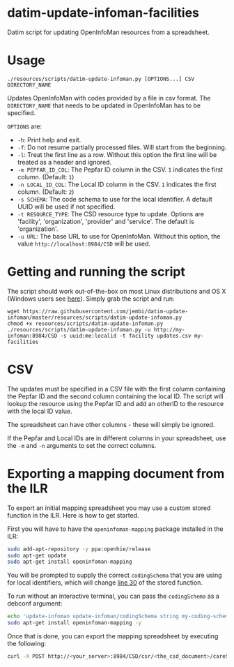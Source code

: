# datim-update-infoman-facilities
Datim script for updating OpenInfoMan resources from a spreadsheet.

# Usage
```
./resources/scripts/datim-update-infoman.py [OPTIONS...] CSV DIRECTORY_NAME
```
Updates OpenInfoMan with codes provided by a file in csv format. The `DIRECTORY_NAME` that needs to be updated in OpenInfoMan has to be specified.

`OPTIONS` are:
* `-h`: Print help and exit.
* `-f`: Do not resume partially processed files. Will start from the beginning.
* `-l`: Treat the first line as a row. Without this option the first line will be treated as a header and ignored.
* `-m PEPFAR_ID_COL`: The Pepfar ID column in the CSV. `1` indicates the first column. (Default: `1`)
* `-n LOCAL_ID_COL`: The Local ID column in the CSV. `1` indicates the first column. (Default: `2`)
* `-s SCHEMA`: The code schema to use for the local identifier. A default UUID will be used if not specified.
* `-t RESOURCE_TYPE`: The CSD resource type to update. Options are 'facility', 'organization', 'provider' and 'service'. The default is 'organization'.
* `-u URL`: The base URL to use for OpenInfoMan. Without this option, the value `http://localhost:8984/CSD` will be used.

# Getting and running the script
The script should work out-of-the-box on most Linux distributions and OS X (Windows users see [here](http://docs.python-guide.org/en/latest/starting/install/win/)). Simply grab the script and run:
```
wget https://raw.githubusercontent.com/jembi/datim-update-infoman/master/resources/scripts/datim-update-infoman.py
chmod +x resources/scripts/datim-update-infoman.py
./resources/scripts/datim-update-infoman.py -u http://my-infoman:8984/CSD -s uuid:me:localid -t facility updates.csv my-facilities
```

# CSV
The updates must be specified in a CSV file with the first column containing the Pepfar ID and the second column containing the local ID. The script will lookup the resource using the Pepfar ID and add an otherID to the resource with the local ID value.

The spreadsheet can have other columns - these will simply be ignored.

If the Pepfar and Local IDs are in different columns in your spreadsheet, use the `-m` and `-n` arguments to set the correct columns.

# Exporting a mapping document from the ILR

To export an initial mapping spreadsheet you may use a custom stored function in the ILR. Here is how to get started.

First you will have to have the `openinfoman-mapping` package installed in the ILR:

```sh
sudo add-apt-repository -y ppa:openhie/release
sudo apt-get update
sudo apt-get install openinfoman-mapping
```

You will be prompted to supply the correct `codingSchema` that you are using for local identifiers, which will change [line 30](https://github.com/jembi/datim-update-infoman/blob/master/export_organizations_to_csv.xml#L30) of the stored function.

To run without an interactive terminal, you can pass the `codingSchema` as a debconf argument:

```sh
echo 'update-infoman update-infoman/codingSchema string my-coding-schema' | sudo debconf-set-selections
sudo apt-get install openinfoman-mapping -y
```

Once that is done, you can export the mapping spreadsheet by executing the following:

```sh
curl -X POST http://<your_server>:8984/CSD/csr/<the_csd_document>/careServicesRequest/urn:datim.org:export-mapping-csv > mapping.csv
```
